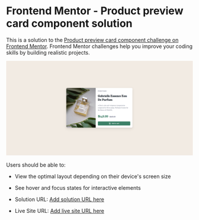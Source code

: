 # Frontend Mentor - Product preview card component solution

This is a solution to the [Product preview card component challenge on Frontend Mentor](https://www.frontendmentor.io/challenges/product-preview-card-component-GO7UmttRfa). Frontend Mentor challenges help you improve your coding skills by building realistic projects. 

![alt text](image.png)



Users should be able to:

- View the optimal layout depending on their device's screen size
- See hover and focus states for interactive elements


- Solution URL: [Add solution URL here](https://your-solution-url.com)
- Live Site URL: [Add live site URL here](https://your-live-site-url.com)



